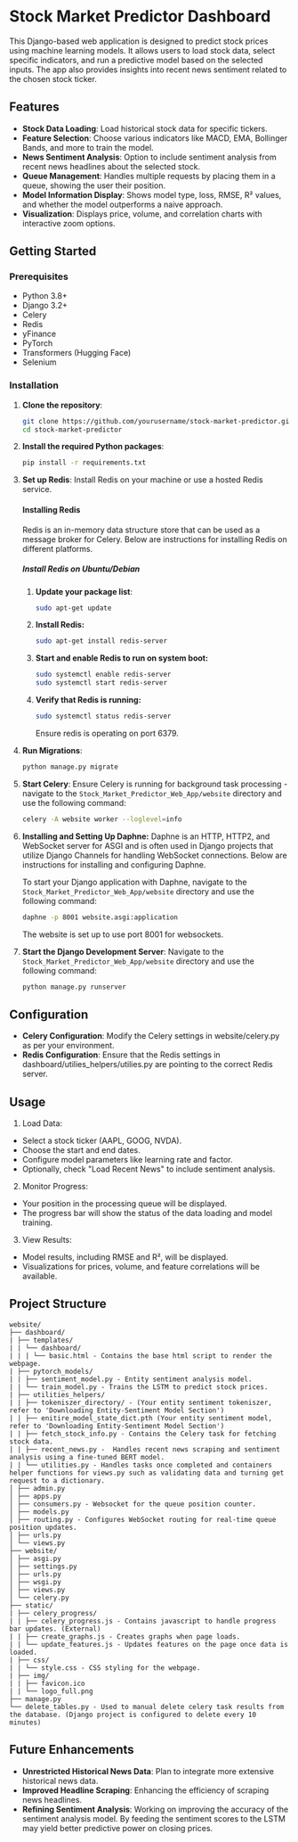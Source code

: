 # Stock Market Predictor Dashboard

This Django-based web application is designed to predict stock prices using machine learning models. It allows users to load stock data, select specific indicators, and run a predictive model based on the selected inputs. The app also provides insights into recent news sentiment related to the chosen stock ticker.

## Features

- **Stock Data Loading**: Load historical stock data for specific tickers.
- **Feature Selection**: Choose various indicators like MACD, EMA, Bollinger Bands, and more to train the model.
- **News Sentiment Analysis**: Option to include sentiment analysis from recent news headlines about the selected stock.
- **Queue Management**: Handles multiple requests by placing them in a queue, showing the user their position.
- **Model Information Display**: Shows model type, loss, RMSE, R² values, and whether the model outperforms a naive approach.
- **Visualization**: Displays price, volume, and correlation charts with interactive zoom options.

## Getting Started

### Prerequisites

- Python 3.8+
- Django 3.2+
- Celery
- Redis
- yFinance
- PyTorch
- Transformers (Hugging Face)
- Selenium

### Installation

1. **Clone the repository**:
   ```bash
   git clone https://github.com/yourusername/stock-market-predictor.git
   cd stock-market-predictor
   ```
2. **Install the required Python packages**:
   ```bash
   pip install -r requirements.txt
   ```
3. **Set up Redis**:
   Install Redis on your machine or use a hosted Redis service.
   #### Installing Redis
   Redis is an in-memory data structure store that can be used as a message broker for Celery. Below are instructions for installing Redis on different platforms.

   ##### Install Redis on Ubuntu/Debian
   
   1. **Update your package list**:
      ```bash
      sudo apt-get update
      ```
   2. **Install Redis:**
      ```bash
      sudo apt-get install redis-server
      ```
   3. **Start and enable Redis to run on system boot:**
      ```bash
      sudo systemctl enable redis-server
      sudo systemctl start redis-server
      ```
   4. **Verify that Redis is running:**
      ```bash
      sudo systemctl status redis-server
      ```
      Ensure redis is operating on port 6379.

5. **Run Migrations**:
   ```bash
   python manage.py migrate
   ```

6. **Start Celery**:
   Ensure Celery is running for background task processing - navigate to the ```Stock_Market_Predictor_Web_App/website``` directory and use the following command:
   ```bash
   celery -A website worker --loglevel=info
   ```
7. **Installing and Setting Up Daphne:**
   Daphne is an HTTP, HTTP2, and WebSocket server for ASGI and is often used in Django projects that utilize Django Channels for handling WebSocket connections. Below are instructions for installing and configuring Daphne.

   To start your Django application with Daphne, navigate to the ```Stock_Market_Predictor_Web_App/website``` directory and use the following command:
   ```bash
   daphne -p 8001 website.asgi:application
   ```
   The website is set up to use port 8001 for websockets.
   
9. **Start the Django Development Server**:
   Navigate to the ```Stock_Market_Predictor_Web_App/website``` directory and use the following command:
   ```bash
   python manage.py runserver
   ```

## Configuration
- **Celery Configuration**: Modify the Celery settings in website/celery.py as per your environment.
- **Redis Configuration**: Ensure that the Redis settings in dashboard/utilies_helpers/utilies.py are pointing to the correct Redis server.

## Usage

1. Load Data:
- Select a stock ticker (AAPL, GOOG, NVDA).
- Choose the start and end dates.
- Configure model parameters like learning rate and factor.
- Optionally, check "Load Recent News" to include sentiment analysis.

2. Monitor Progress:
- Your position in the processing queue will be displayed.
- The progress bar will show the status of the data loading and model training.

3. View Results:
- Model results, including RMSE and R², will be displayed.
- Visualizations for prices, volume, and feature correlations will be available.

## Project Structure
```
website/
├── dashboard/
| ├── templates/
| | └── dashboard/
| | | └── basic.html - Contains the base html script to render the webpage.
| ├── pytorch_models/
| | ├── sentiment_model.py - Entity sentiment analysis model.
| | └── train_model.py - Trains the LSTM to predict stock prices.
| ├── utilities_helpers/
| | ├── tokeniszer_directory/ - (Your entity sentiment tokeniszer, refer to 'Downloading Entity-Sentiment Model Section')
| | ├── enitire_model_state_dict.pth (Your entity sentiment model, refer to 'Downloading Entity-Sentiment Model Section')
| | ├── fetch_stock_info.py - Contains the Celery task for fetching stock data.
| | ├── recent_news.py -  Handles recent news scraping and sentiment analysis using a fine-tuned BERT model.
| | └── utilities.py - Handles tasks once completed and containers helper functions for views.py such as validating data and turning get request to a dictionary.
│ ├── admin.py
│ ├── apps.py
│ ├── consumers.py - Websocket for the queue position counter.
│ ├── models.py
│ ├── routing.py - Configures WebSocket routing for real-time queue position updates.
│ ├── urls.py
│ └── views.py
├── website/
│ ├── asgi.py
│ ├── settings.py
│ ├── urls.py
│ ├── wsgi.py
│ ├── views.py
│ └── celery.py
├── static/
| ├── celery_progress/
| | ├── celery_progress.js - Contains javascript to handle progress bar updates. (External)
| | ├── create_graphs.js - Creates graphs when page loads.
| | └── update_features.js - Updates features on the page once data is loaded.
| ├── css/
| | └── style.css - CSS styling for the webpage.
| ├── img/
| | ├── favicon.ico
| | └── logo_full.png
├── manage.py
└── delete_tables.py - Used to manual delete celery task results from the database. (Django project is configured to delete every 10 minutes)
```

## Future Enhancements
- **Unrestricted Historical News Data**: Plan to integrate more extensive historical news data.
- **Improved Headline Scraping**: Enhancing the efficiency of scraping news headlines.
- **Refining Sentiment Analysis**: Working on improving the accuracy of the sentiment analysis model.
By feeding the sentiment scores to the LSTM may yield better predictive power on closing prices.







   

